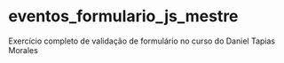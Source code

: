 # eventos_formulario_js_mestre
Exercício completo de validação de formulário no curso do Daniel Tapias Morales
